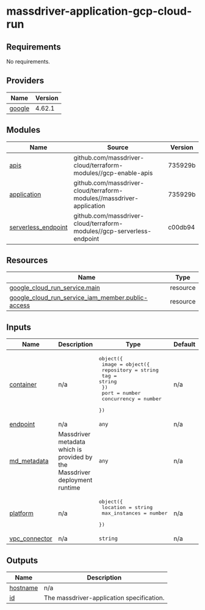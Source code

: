 # massdriver-application-gcp-cloud-run

<!-- BEGINNING OF PRE-COMMIT-TERRAFORM DOCS HOOK -->
## Requirements

No requirements.

## Providers

| Name | Version |
|------|---------|
| <a name="provider_google"></a> [google](#provider\_google) | 4.62.1 |

## Modules

| Name | Source | Version |
|------|--------|---------|
| <a name="module_apis"></a> [apis](#module\_apis) | github.com/massdriver-cloud/terraform-modules//gcp-enable-apis | 735929b |
| <a name="module_application"></a> [application](#module\_application) | github.com/massdriver-cloud/terraform-modules//massdriver-application | 735929b |
| <a name="module_serverless_endpoint"></a> [serverless\_endpoint](#module\_serverless\_endpoint) | github.com/massdriver-cloud/terraform-modules//gcp-serverless-endpoint | c00db94 |

## Resources

| Name | Type |
|------|------|
| [google_cloud_run_service.main](https://registry.terraform.io/providers/hashicorp/google/latest/docs/resources/cloud_run_service) | resource |
| [google_cloud_run_service_iam_member.public-access](https://registry.terraform.io/providers/hashicorp/google/latest/docs/resources/cloud_run_service_iam_member) | resource |

## Inputs

| Name | Description | Type | Default | Required |
|------|-------------|------|---------|:--------:|
| <a name="input_container"></a> [container](#input\_container) | n/a | <pre>object({<br>    image = object({<br>      repository = string<br>      tag        = string<br>    })<br>    port        = number<br>    concurrency = number<br>  })</pre> | n/a | yes |
| <a name="input_endpoint"></a> [endpoint](#input\_endpoint) | n/a | `any` | n/a | yes |
| <a name="input_md_metadata"></a> [md\_metadata](#input\_md\_metadata) | Massdriver metadata which is provided by the Massdriver deployment runtime | `any` | n/a | yes |
| <a name="input_platform"></a> [platform](#input\_platform) | n/a | <pre>object({<br>    location      = string<br>    max_instances = number<br>  })</pre> | n/a | yes |
| <a name="input_vpc_connector"></a> [vpc\_connector](#input\_vpc\_connector) | n/a | `string` | n/a | yes |

## Outputs

| Name | Description |
|------|-------------|
| <a name="output_hostname"></a> [hostname](#output\_hostname) | n/a |
| <a name="output_id"></a> [id](#output\_id) | The massdriver-application specification. |
<!-- END OF PRE-COMMIT-TERRAFORM DOCS HOOK -->
